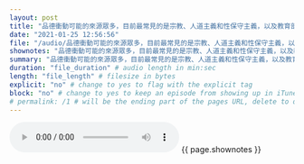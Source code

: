 ```yaml
---
layout: post
title: "品德衝動可能的來源眾多，目前最常見的是宗教、人道主義和性保守主義，以及教育部。" # quotes allow forbidden characters like the colon
date: "2021-01-25 12:56:56"
file: "/audio/品德衝動可能的來源眾多，目前最常見的是宗教、人道主義和性保守主義，以及教育部。.mp3"
shownotes: "品德衝動可能的來源眾多，目前最常見的是宗教、人道主義和性保守主義，以及教育部。"
summary: "品德衝動可能的來源眾多，目前最常見的是宗教、人道主義和性保守主義，以及教育部。"
duration: "file_duration" # audio length in min:sec
length: "file_length" # filesize in bytes
explicit: "no" # change to yes to flag with the explicit tag
block: "no" # change to yes to keep an episode from showing up in iTunes
# permalink: /1 # will be the ending part of the pages URL, delete to default to the title
---
```


<audio controls>
<source src="{{site.url}}{{site.baseurl}}{{ page.file }}" type="audio/x-mp3">
Your browser does not support the audio element.
</audio>
{{ page.shownotes }}

